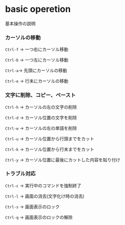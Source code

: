 # basic operetion

基本操作の説明

### カーソルの移動

`Ctrl-f` -> 一つ右にカーソル移動

`Ctrl-b` -> 一つ左にカーソル移動

`Ctrl-a`-> 先頭にカーソルの移動

`Ctrl-e` -> 行末にカーソルの移動

### 文字に削除、コピー、ペースト

`Ctrl-h` -> カーソルの左の文字の削除

`Ctrl-d` -> カーソル位置の文字を削除

`Ctrl-w` -> カーソルの左の単語を削除

`Ctrl-u` -> カーソル位置から行頭までをカット

`Ctrl-k` -> カーソル位置から行末までをカット

`Ctrl-y` -> カーソル位置に最後にカットした内容を貼り付け

### トラブル対応

`Ctrl-c` -> 実行中のコマンドを強制終了

`Ctrl-l` -> 画面の消去(文字化け時の消去)

`Ctrl-s` -> 画面表示のロック

`Ctrl-q` -> 画面表示のロックの解除

